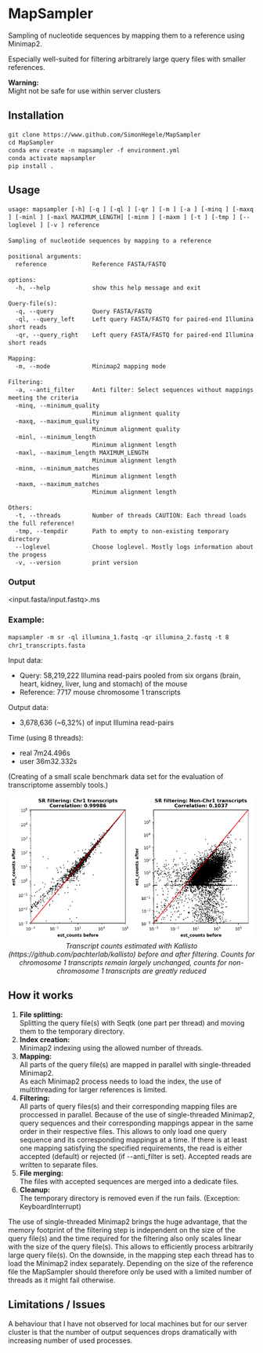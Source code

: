 # MapSampler

Sampling of nucleotide sequences by mapping them to a reference using Minimap2.

Especially well-suited for filtering arbitrarely large query files with smaller references.

**Warning:**<br>
Might not be safe for use within server clusters

## Installation

```
git clone https://www.github.com/SimonHegele/MapSampler
cd MapSampler
conda env create -n mapsampler -f environment.yml
conda activate mapsampler
pip install .
```

## Usage

```
usage: mapsampler [-h] [-q ] [-ql ] [-qr ] [-m ] [-a ] [-minq ] [-maxq ] [-minl ] [-maxl MAXIMUM_LENGTH] [-minm ] [-maxm ] [-t ] [-tmp ] [--loglevel ] [-v ] reference

Sampling of nucleotide sequences by mapping to a reference

positional arguments:
  reference             Reference FASTA/FASTQ

options:
  -h, --help            show this help message and exit

Query-file(s):
  -q, --query           Query FASTA/FASTQ
  -ql, --query_left     Left query FASTA/FASTQ for paired-end Illumina short reads
  -qr, --query_right    Left query FASTA/FASTQ for paired-end Illumina short reads

Mapping:
  -m, --mode            Minimap2 mapping mode

Filtering:
  -a, --anti_filter     Anti filter: Select sequences without mappings meeting the criteria
  -minq, --minimum_quality
                        Minimum alignment quality
  -maxq, --maximum_quality
                        Minimum alignment quality
  -minl, --minimum_length
                        Minimum alignment length
  -maxl, --maximum_length MAXIMUM_LENGTH
                        Minimum alignment length
  -minm, --minimum_matches
                        Minimum alignment length
  -maxm, --maximum_matches
                        Minimum alignment length

Others:
  -t, --threads         Number of threads CAUTION: Each thread loads the full reference!
  -tmp, --tempdir       Path to empty to non-existing temporary directory
  --loglevel            Choose loglevel. Mostly logs information about the progess
  -v, --version         print version
```

### Output

<input.fasta/input.fastq>.ms

### Example:

`mapsampler -m sr -ql illumina_1.fastq -qr illumina_2.fastq -t 8 chr1_transcripts.fasta`

Input data:
- Query:     58,219,222 Illumina read-pairs pooled from six organs (brain, heart, kidney, liver, lung and stomach) of the mouse
- Reference: 7717 mouse chromosome 1 transcripts

Output data:
- 3,678,636 (~6,32%) of input Illumina read-pairs

Time (using 8 threads):
- real 7m24.496s
- user 36m32.332s

(Creating of a small scale benchmark data set for the evaluation of transcriptome assembly tools.)

<p align="center">
  <img src="ms_example.png" alt="Meine Bildunterschrift" width="500"/>
  <br>
  <em>Transcript counts estimated with Kallisto (https://github.com/pachterlab/kallisto) before and after filtering. Counts for chromosome 1 transcripts remain largely unchanged, counts for non-chromosome 1 transcripts are greatly reduced</em>
</p>

## How it works

1. **File splitting:**<br>
   Splitting the query file(s) with Seqtk (one part per thread) and moving them to the temporary directory.
2. **Index creation:**<br>
   Minimap2 indexing using the allowed number of threads.
3. **Mapping:**<br>
   All parts of the query file(s) are mapped in parallel with single-threaded Minimap2.<br>
   As each Minimap2 process needs to load the index, the use of multithreading for larger references is limited.
4. **Filtering:**<br>
   All parts of query files(s) and their corresponding mapping files are proccessed in parallel.
   Because of the use of single-threaded Minimap2, query sequences and their corresponding mappings appear in the same order in their respective files.
   This allows to only load one query sequence and its corresponding mappings at a time.
   If there is at least one mapping satisfying the specified requirements, the read is either accepted (default) or rejected (if --anti_filter is set).
   Accepted reads are written to separate files.
5. **File merging:**<br>
   The files with accepted sequences are merged into a dedicate files.
6. **Cleanup:**<br>
   The temporary directory is removed even if the run fails. (Exception: KeyboardInterrupt)

The use of single-threaded Minimap2 brings the huge advantage, that the memory footprint of the filtering step is independent on the size of the query file(s) and the time required for the filtering also only scales linear with the size of the query file(s). This allows to efficiently process arbitrarily large query file(s). On the downside, in the mapping step each thread has to load the Minimap2 index separately. Depending on the size of the reference file the MapSampler should therefore only be used with a limited number of threads as it might fail otherwise.

## Limitations / Issues

A behaviour that I have not observed for local machines but for our server cluster is that the number of output sequences drops dramatically with increasing number of used processes.
